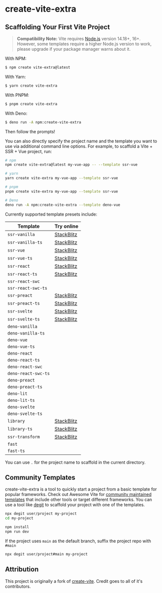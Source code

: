# create-vite-extra

## Scaffolding Your First Vite Project

> **Compatibility Note:**
> Vite requires [Node.js](https://nodejs.org/en/) version 14.18+, 16+. However, some templates require a higher Node.js version to work, please upgrade if your package manager warns about it.

With NPM:

```bash
$ npm create vite-extra@latest
```

With Yarn:

```bash
$ yarn create vite-extra
```

With PNPM:

```bash
$ pnpm create vite-extra
```

With Deno:

```bash
$ deno run -A npm:create-vite-extra
```

Then follow the prompts!

You can also directly specify the project name and the template you want to use via additional command line options. For example, to scaffold a Vite + SSR + Vue project, run:

```bash
# npm
npm create vite-extra@latest my-vue-app -- --template ssr-vue

# yarn
yarn create vite-extra my-vue-app --template ssr-vue

# pnpm
pnpm create vite-extra my-vue-app --template ssr-vue

# Deno
deno run -A npm:create-vite-extra --template deno-vue
```

Currently supported template presets include:

| Template            | Try online                                                                                                   |
| ------------------- | ------------------------------------------------------------------------------------------------------------ |
| `ssr-vanilla`       | [StackBlitz](https://stackblitz.com/fork/github/bluwy/create-vite-extra/tree/master/template-ssr-vanilla)    |
| `ssr-vanilla-ts`    | [StackBlitz](https://stackblitz.com/fork/github/bluwy/create-vite-extra/tree/master/template-ssr-vanilla-ts) |
| `ssr-vue`           | [StackBlitz](https://stackblitz.com/fork/github/bluwy/create-vite-extra/tree/master/template-ssr-vue)        |
| `ssr-vue-ts`        | [StackBlitz](https://stackblitz.com/fork/github/bluwy/create-vite-extra/tree/master/template-ssr-vue-ts)     |
| `ssr-react`         | [StackBlitz](https://stackblitz.com/fork/github/bluwy/create-vite-extra/tree/master/template-ssr-react)      |
| `ssr-react-ts`      | [StackBlitz](https://stackblitz.com/fork/github/bluwy/create-vite-extra/tree/master/template-ssr-react-ts)   |
| `ssr-react-swc`     |                                                                                                              |
| `ssr-react-swc-ts`  |                                                                                                              |
| `ssr-preact`        | [StackBlitz](https://stackblitz.com/fork/github/bluwy/create-vite-extra/tree/master/template-ssr-preact)     |
| `ssr-preact-ts`     | [StackBlitz](https://stackblitz.com/fork/github/bluwy/create-vite-extra/tree/master/template-ssr-preact-ts)  |
| `ssr-svelte`        | [StackBlitz](https://stackblitz.com/fork/github/bluwy/create-vite-extra/tree/master/template-ssr-svelte)     |
| `ssr-svelte-ts`     | [StackBlitz](https://stackblitz.com/fork/github/bluwy/create-vite-extra/tree/master/template-ssr-svelte-ts)  |
| `deno-vanilla`      |                                                                                                              |
| `deno-vanilla-ts`   |                                                                                                              |
| `deno-vue`          |                                                                                                              |
| `deno-vue-ts`       |                                                                                                              |
| `deno-react`        |                                                                                                              |
| `deno-react-ts`     |                                                                                                              |
| `deno-react-swc`    |                                                                                                              |
| `deno-react-swc-ts` |                                                                                                              |
| `deno-preact`       |                                                                                                              |
| `deno-preact-ts`    |                                                                                                              |
| `deno-lit`          |                                                                                                              |
| `deno-lit-ts`       |                                                                                                              |
| `deno-svelte`       |                                                                                                              |
| `deno-svelte-ts`    |                                                                                                              |
| `library`           | [StackBlitz](https://stackblitz.com/fork/github/bluwy/create-vite-extra/tree/master/template-library)        |
| `library-ts`        | [StackBlitz](https://stackblitz.com/fork/github/bluwy/create-vite-extra/tree/master/template-library-ts)     |
| `ssr-transform`     | [StackBlitz](https://stackblitz.com/fork/github/bluwy/create-vite-extra/tree/master/template-ssr-transform)  |
| `fast`              |                                                                                                              |
| `fast-ts`           |                                                                                                              |

You can use `.` for the project name to scaffold in the current directory.

## Community Templates

create-vite-extra is a tool to quickly start a project from a basic template for popular frameworks. Check out Awesome Vite for [community maintained templates](https://github.com/vitejs/awesome-vite#templates) that include other tools or target different frameworks. You can use a tool like [degit](https://github.com/Rich-Harris/degit) to scaffold your project with one of the templates.

```bash
npx degit user/project my-project
cd my-project

npm install
npm run dev
```

If the project uses `main` as the default branch, suffix the project repo with `#main`

```bash
npx degit user/project#main my-project
```

## Attribution

This project is originally a fork of [create-vite](https://github.com/vitejs/vite/tree/main/packages/create-vite). Credit goes to all of it's contributors.
